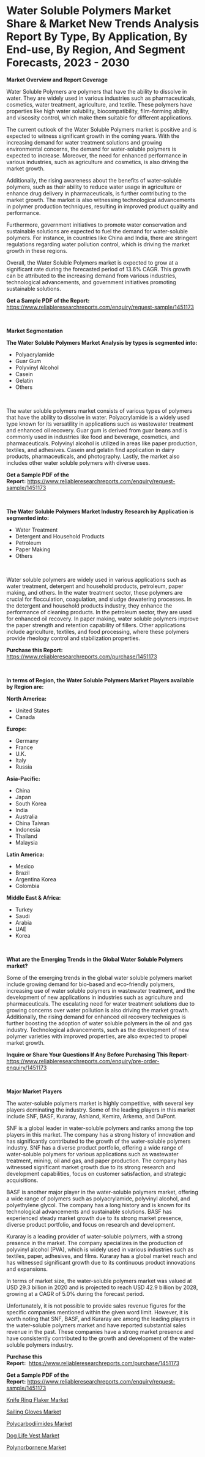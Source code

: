 <p><h1>Water Soluble Polymers Market Share & Market New Trends Analysis Report By Type, By Application, By End-use, By Region, And Segment Forecasts, 2023 - 2030</h1></p><p><strong>Market Overview and Report Coverage</strong></p>
<p><p>Water Soluble Polymers are polymers that have the ability to dissolve in water. They are widely used in various industries such as pharmaceuticals, cosmetics, water treatment, agriculture, and textile. These polymers have properties like high water solubility, biocompatibility, film-forming ability, and viscosity control, which make them suitable for different applications.</p><p>The current outlook of the Water Soluble Polymers market is positive and is expected to witness significant growth in the coming years. With the increasing demand for water treatment solutions and growing environmental concerns, the demand for water-soluble polymers is expected to increase. Moreover, the need for enhanced performance in various industries, such as agriculture and cosmetics, is also driving the market growth.</p><p>Additionally, the rising awareness about the benefits of water-soluble polymers, such as their ability to reduce water usage in agriculture or enhance drug delivery in pharmaceuticals, is further contributing to the market growth. The market is also witnessing technological advancements in polymer production techniques, resulting in improved product quality and performance.</p><p>Furthermore, government initiatives to promote water conservation and sustainable solutions are expected to fuel the demand for water-soluble polymers. For instance, in countries like China and India, there are stringent regulations regarding water pollution control, which is driving the market growth in these regions.</p><p>Overall, the Water Soluble Polymers market is expected to grow at a significant rate during the forecasted period of 13.6% CAGR. This growth can be attributed to the increasing demand from various industries, technological advancements, and government initiatives promoting sustainable solutions.</p></p>
<p><strong>Get a Sample PDF of the Report:</strong> <a href="https://www.reliableresearchreports.com/enquiry/request-sample/1451173">https://www.reliableresearchreports.com/enquiry/request-sample/1451173</a></p>
<p>&nbsp;</p>
<p><strong>Market Segmentation</strong></p>
<p><strong>The Water Soluble Polymers Market Analysis by types is segmented into:</strong></p>
<p><ul><li>Polyacrylamide</li><li>Guar Gum</li><li>Polyvinyl Alcohol</li><li>Casein</li><li>Gelatin</li><li>Others</li></ul></p>
<p>&nbsp;</p>
<p><p>The water soluble polymers market consists of various types of polymers that have the ability to dissolve in water. Polyacrylamide is a widely used type known for its versatility in applications such as wastewater treatment and enhanced oil recovery. Guar gum is derived from guar beans and is commonly used in industries like food and beverage, cosmetics, and pharmaceuticals. Polyvinyl alcohol is utilized in areas like paper production, textiles, and adhesives. Casein and gelatin find application in dairy products, pharmaceuticals, and photography. Lastly, the market also includes other water soluble polymers with diverse uses.</p></p>
<p><strong>Get a Sample PDF of the Report:</strong>&nbsp;<a href="https://www.reliableresearchreports.com/enquiry/request-sample/1451173">https://www.reliableresearchreports.com/enquiry/request-sample/1451173</a></p>
<p>&nbsp;</p>
<p><strong>The Water Soluble Polymers Market Industry Research by Application is segmented into:</strong></p>
<p><ul><li>Water Treatment</li><li>Detergent and Household Products</li><li>Petroleum</li><li>Paper Making</li><li>Others</li></ul></p>
<p>&nbsp;</p>
<p><p>Water soluble polymers are widely used in various applications such as water treatment, detergent and household products, petroleum, paper making, and others. In the water treatment sector, these polymers are crucial for flocculation, coagulation, and sludge dewatering processes. In the detergent and household products industry, they enhance the performance of cleaning products. In the petroleum sector, they are used for enhanced oil recovery. In paper making, water soluble polymers improve the paper strength and retention capability of fillers. Other applications include agriculture, textiles, and food processing, where these polymers provide rheology control and stabilization properties.</p></p>
<p><strong>Purchase this Report:</strong>&nbsp; <a href="https://www.reliableresearchreports.com/purchase/1451173">https://www.reliableresearchreports.com/purchase/1451173</a></p>
<p>&nbsp;</p>
<p><strong>In terms of Region, the Water Soluble Polymers Market Players available by Region are:</strong></p>
<p>
    <p> <strong> North America: </strong>
        <ul>
            <li>United States</li>
            <li>Canada</li>
        </ul>
        </p> 
    <p> <strong> Europe: </strong>
        <ul>
            <li>Germany</li>
            <li>France</li>
            <li>U.K.</li>
            <li>Italy</li>
            <li>Russia</li>
        </ul>
        </p> 
    <p> <strong> Asia-Pacific: </strong>
        <ul>
            <li>China</li>
            <li>Japan</li>
            <li>South Korea</li>
            <li>India</li>
            <li>Australia</li>
            <li>China Taiwan</li>
            <li>Indonesia</li>
            <li>Thailand</li>
            <li>Malaysia</li>
        </ul>
        </p> 
    <p> <strong> Latin America: </strong>
        <ul>
            <li>Mexico</li>
            <li>Brazil</li>
            <li>Argentina Korea</li>
            <li>Colombia</li>
        </ul>
        </p> 
    <p> <strong> Middle East & Africa: </strong>
        <ul>
            <li>Turkey</li>
            <li>Saudi</li>
            <li>Arabia</li>
            <li>UAE</li>
            <li>Korea</li>
        </ul>
    </p>
    </p>
<p>&nbsp;</p>
<p><strong>What are the Emerging Trends in the Global Water Soluble Polymers market?</strong></p>
<p><p>Some of the emerging trends in the global water soluble polymers market include growing demand for bio-based and eco-friendly polymers, increasing use of water soluble polymers in wastewater treatment, and the development of new applications in industries such as agriculture and pharmaceuticals. The escalating need for water treatment solutions due to growing concerns over water pollution is also driving the market growth. Additionally, the rising demand for enhanced oil recovery techniques is further boosting the adoption of water soluble polymers in the oil and gas industry. Technological advancements, such as the development of new polymer varieties with improved properties, are also expected to propel market growth.</p></p>
<p><strong>Inquire or Share Your Questions If Any Before Purchasing This Report</strong>- <a href="https://www.reliableresearchreports.com/enquiry/pre-order-enquiry/1451173">https://www.reliableresearchreports.com/enquiry/pre-order-enquiry/1451173</a></p>
<p>&nbsp;</p>
<p><strong>Major Market Players</strong></p>
<p><p>The water-soluble polymers market is highly competitive, with several key players dominating the industry. Some of the leading players in this market include SNF, BASF, Kuraray, Ashland, Kemira, Arkema, and DuPont.</p><p>SNF is a global leader in water-soluble polymers and ranks among the top players in this market. The company has a strong history of innovation and has significantly contributed to the growth of the water-soluble polymers industry. SNF has a diverse product portfolio, offering a wide range of water-soluble polymers for various applications such as wastewater treatment, mining, oil and gas, and paper production. The company has witnessed significant market growth due to its strong research and development capabilities, focus on customer satisfaction, and strategic acquisitions.</p><p>BASF is another major player in the water-soluble polymers market, offering a wide range of polymers such as polyacrylamide, polyvinyl alcohol, and polyethylene glycol. The company has a long history and is known for its technological advancements and sustainable solutions. BASF has experienced steady market growth due to its strong market presence, diverse product portfolio, and focus on research and development.</p><p>Kuraray is a leading provider of water-soluble polymers, with a strong presence in the market. The company specializes in the production of polyvinyl alcohol (PVA), which is widely used in various industries such as textiles, paper, adhesives, and films. Kuraray has a global market reach and has witnessed significant growth due to its continuous product innovations and expansions.</p><p>In terms of market size, the water-soluble polymers market was valued at USD 29.3 billion in 2020 and is projected to reach USD 42.9 billion by 2028, growing at a CAGR of 5.0% during the forecast period.</p><p>Unfortunately, it is not possible to provide sales revenue figures for the specific companies mentioned within the given word limit. However, it is worth noting that SNF, BASF, and Kuraray are among the leading players in the water-soluble polymers market and have reported substantial sales revenue in the past. These companies have a strong market presence and have consistently contributed to the growth and development of the water-soluble polymers industry.</p></p>
<p><strong>Purchase this Report:</strong>&nbsp;&nbsp;<a href="https://www.reliableresearchreports.com/purchase/1451173">https://www.reliableresearchreports.com/purchase/1451173</a></p>
<p></p>
<p><strong>Get a Sample PDF of the Report:</strong>&nbsp;<a href="https://www.reliableresearchreports.com/enquiry/request-sample/1451173">https://www.reliableresearchreports.com/enquiry/request-sample/1451173</a></p>
<p><p><a href="https://medium.com/@henrywheeler53/decoding-knife-ring-flaker-market-metrics-market-share-trends-and-growth-patterns-c8ed0110b41d">Knife Ring Flaker Market</a></p><p><a href="https://medium.com/@mikemonahan1944/sailing-gloves-market-insights-into-market-cagr-market-trends-and-growth-strategies-1a3fdca9597e">Sailing Gloves Market</a></p><p><a href="https://github.com/gulaimolin/Market-Research-Report-List-1/blob/main/polycarbodiimides-market.md">Polycarbodiimides Market</a></p><p><a href="https://medium.com/@nolalockman2023/dog-life-vest-market-report-reveals-the-latest-trends-and-growth-opportunities-of-this-market-adcfb425486c">Dog Life Vest Market</a></p><p><a href="https://github.com/ruslanpoljakovrd177/Market-Research-Report-List-1/blob/main/polynorbornene-market.md">Polynorbornene Market</a></p></p>